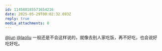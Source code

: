 ```yaml
---
id: 114588185571654216
date: 2025-05-29T00:02:32.693Z
reply: true
media_attachments: 0
---
```


[@jun](https://social.luzhaojun.com/@jun) [@laoliu](https://l22.org/@laoliu) 一般还是不会这样说的，就像去别人家吃饭，再不好吃，也会说好吃好吃。

